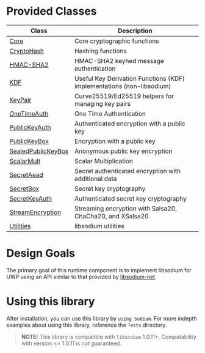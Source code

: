 # Provided Classes

| Class | Description  |
|-------|--------------|
| [Core](Core.md) | Core cryptographic functions |
| [CryptoHash](CryptoHash.md) | Hashing functions |
| [HMAC-SHA2](HMAC-SHA2.md) | HMAC-SHA2 keyhed message authentication |
| [KDF](KDF.md) | Useful Key Derivation Functions (KDF) implementations (non-libsodium) |
| [KeyPair](KeyPair.md) | Curve25519/Ed25519 helpers for managing key pairs |
| [OneTimeAuth](OneTimeAuth.md) | One Time Authentication |
| [PublicKeyAuth](PublicKeyAuth.md) | Authenticated encryption with a public key |
| [PublicKeyBox](PublicKeyAuth.md) | Encryption with a public key |
| [SealedPublicKeyBox](SealedPublicKeyBox.md) | Anonymous public key encryption |
| [ScalarMult](ScalarMult.md) | Scalar Multiplication |
| [SecretAead](SecretAead.md) | Secret authenticated encryption with additional data |
| [SecretBox](SecretBox.md) | Secret key cryptography |
| [SecretKeyAuth](SecretKeyAuth.md) | Authenticated secret key cryptography |
| [StreamEncryption](StreamEncryption.md) | Streaming encryption with Salsa20, ChaCha20, and XSalsa20 |
| [Utilities](Utilities.md) | libsodium utilities |

# Design Goals

The primary goal of this runtime component is to implement libsodium for UWP using an API similar to that provided by [libsodium-net](https://github.com/adamcaudill/libsodium-net).

# Using this library

After installation, you can use this library by `using Sodium`. For more indepth examples about using this library, reference the `Tests` directory.

> __NOTE:__ This library is compatible with `libsodium` 1.0.11+. Compatability with version <= 1.0.11 is not guaranteed.